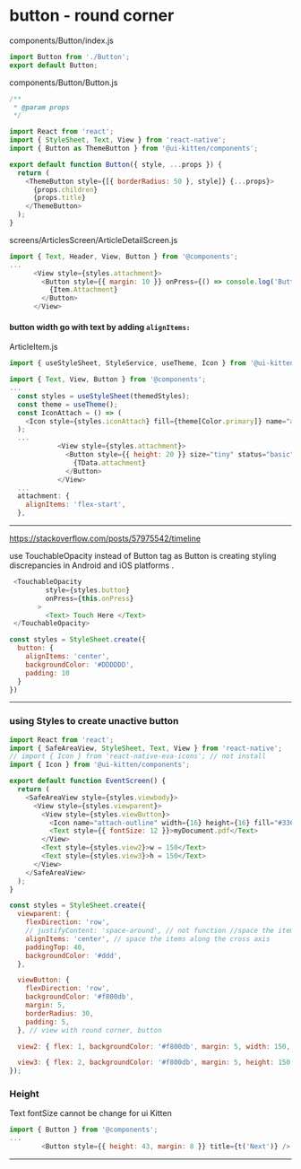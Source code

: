 button - round corner
===

components/Button/index.js
``` js
import Button from './Button';
export default Button;
```


components/Button/Button.js
``` js
/**
 * @param props
 */

import React from 'react';
import { StyleSheet, Text, View } from 'react-native';
import { Button as ThemeButton } from '@ui-kitten/components';

export default function Button({ style, ...props }) {
  return (
    <ThemeButton style={[{ borderRadius: 50 }, style]} {...props}>
      {props.children}
      {props.title}
    </ThemeButton>
  );
}
```

screens/ArticlesScreen/ArticleDetailScreen.js
``` js
import { Text, Header, View, Button } from '@components';
...
      <View style={styles.attachment}>
        <Button style={{ margin: 10 }} onPress={() => console.log('Button PRESS!!')}>
          {Item.Attachment}
        </Button>
      </View>
```

#### button width go with text by adding `alignItems: `
ArticleItem.js
``` js
import { useStyleSheet, StyleService, useTheme, Icon } from '@ui-kitten/components';

import { Text, View, Button } from '@components';
...
  const styles = useStyleSheet(themedStyles);
  const theme = useTheme();
  const IconAttach = () => (
    <Icon style={styles.iconAttach} fill={theme[Color.primary]} name="attach-outline" />
  );  
  ...
            <View style={styles.attachment}>
              <Button style={{ height: 20 }} size="tiny" status="basic" accessoryLeft={IconAttach}>
                {TData.attachment}
              </Button>
            </View>
  ...
  attachment: {
    alignItems: 'flex-start',
  },
```




---
https://stackoverflow.com/posts/57975542/timeline

use TouchableOpacity instead of Button tag as Button is creating styling discrepancies in Android and iOS platforms .
``` js
 <TouchableOpacity
         style={styles.button}
         onPress={this.onPress}
       >
         <Text> Touch Here </Text>
 </TouchableOpacity>

const styles = StyleSheet.create({
  button: {
    alignItems: 'center',
    backgroundColor: '#DDDDDD',
    padding: 10
  }
})
```

---
### using Styles to create unactive button

``` js 
import React from 'react';
import { SafeAreaView, StyleSheet, Text, View } from 'react-native';
// import { Icon } from 'react-native-eva-icons'; // not install
import { Icon } from '@ui-kitten/components';

export default function EventScreen() {
  return (
    <SafeAreaView style={styles.viewbody}>
      <View style={styles.viewparent}>
        <View style={styles.viewButton}>
          <Icon name="attach-outline" width={16} height={16} fill="#3366FF" />
          <Text style={{ fontSize: 12 }}>myDocument.pdf</Text>
        </View>
        <Text style={styles.view2}>w = 150</Text>
        <Text style={styles.view3}>h = 150</Text>
      </View>
    </SafeAreaView>
  );
}

const styles = StyleSheet.create({
  viewparent: {
    flexDirection: 'row',
    // justifyContent: 'space-around', // not function //space the items on this main axis
    alignItems: 'center', // space the items along the cross axis
    paddingTop: 40,
    backgroundColor: '#ddd',
  },

  viewButton: {
    flexDirection: 'row',
    backgroundColor: '#f800db',
    margin: 5,
    borderRadius: 30,
    padding: 5,
  }, // view with round corner, button

  view2: { flex: 1, backgroundColor: '#f800db', margin: 5, width: 150, fontSize: 30 },

  view3: { flex: 2, backgroundColor: '#f800db', margin: 5, height: 150 }, // flex, width is double than view1
});
```
### Height
Text fontSize cannot be change for ui Kitten
``` js
import { Button } from '@components';
...
        <Button style={{ height: 43, margin: 8 }} title={t('Next')} />
```
---

